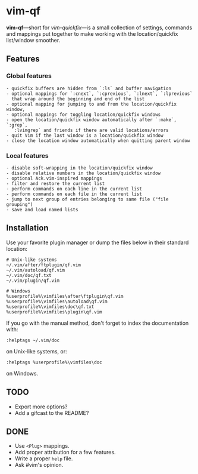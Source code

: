 # vim-qf

**vim-qf**—short for *vim-quickfix*—is a small collection of settings, commands and mappings put together to make working with the location/quickfix list/window smoother.

## Features

### Global features

    - quickfix buffers are hidden from `:ls` and buffer navigation
    - optional mappings for `:cnext`, `:cprevious`, `:lnext`, `:lprevious`
      that wrap around the beginning and end of the list
    - optional mapping for jumping to and from the location/quickfix window,
    - optional mappings for toggling location/quickfix windows
    - open the location/quickfix window automatically after `:make`, `:grep`,
      `:lvimgrep` and friends if there are valid locations/errors
    - quit Vim if the last window is a location/quickfix window
    - close the location window automatically when quitting parent window

### Local features

    - disable soft-wrapping in the location/quickfix window
    - disable relative numbers in the location/quickfix window
    - optional Ack.vim-inspired mappings
    - filter and restore the current list
    - perform commands on each line in the current list
    - perform commands on each file in the current list
    - jump to next group of entries belonging to same file ("file grouping")
    - save and load named lists


## Installation

Use your favorite plugin manager or dump the files below in their standard location:

    # Unix-like systems
    ~/.vim/after/ftplugin/qf.vim
    ~/.vim/autoload/qf.vim
    ~/.vim/doc/qf.txt
    ~/.vim/plugin/qf.vim

    # Windows
    %userprofile%\vimfiles\after\ftplugin\qf.vim
    %userprofile%\vimfiles\autoload\qf.vim
    %userprofile%\vimfiles\doc\qf.txt
    %userprofile%\vimfiles\plugin\qf.vim

If you go with the manual method, don't forget to index the documentation with:

    :helptags ~/.vim/doc

on Unix-like systems, or:

    :helptags %userprofile%\vimfiles\doc

on Windows.

## TODO

* Export more options?
* Add a gifcast to the README?

## DONE

* Use `<Plug>` mappings.
* Add proper attribution for a few features.
* Write a proper `help` file.
* Ask #vim's opinion.
